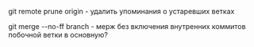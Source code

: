git remote prune origin - удалить упоминания о устаревших ветках

git merge --no-ff branch - мерж без включения внутренних коммитов побочной ветки в основную?